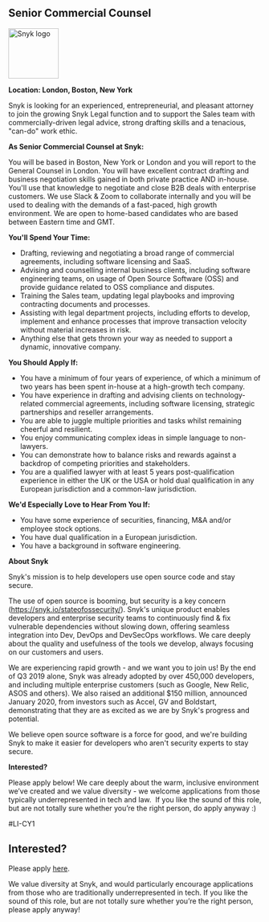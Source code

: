 Senior Commercial Counsel
---

<img src="https://res.cloudinary.com/snyk/image/upload/v1537345894/press-kit/brand/logo-black.png" width="100" alt="Snyk logo" />

<p><strong>Location: London, Boston, New York</strong></p>
<p>Snyk is looking for an experienced, entrepreneurial, and pleasant attorney to join the growing Snyk Legal function and to support the Sales team with commercially-driven legal advice, strong drafting skills and a tenacious, "can-do" work ethic.&nbsp;</p>
<p><strong>As Senior Commercial Counsel at Snyk:&nbsp;</strong></p>
<p>You will be based in Boston, New York or London and you will report to the General Counsel in London. You will have excellent contract drafting and business negotiation skills gained in both private practice AND in-house. You'll use that knowledge to negotiate and close B2B deals with enterprise customers. We use Slack &amp; Zoom to collaborate internally and you will be used to dealing with the demands of a fast-paced, high growth environment. We are open to home-based candidates who are based between Eastern time and GMT.</p>
<p><strong>You'll Spend Your Time:&nbsp;</strong></p>
<ul>
<li>Drafting, reviewing and negotiating a broad range of commercial agreements, including software licensing and SaaS.&nbsp;</li>
<li>Advising and counselling internal business clients, including software engineering teams, on usage of Open Source Software (OSS) and provide guidance related to OSS compliance and disputes.&nbsp;</li>
<li>Training the Sales team, updating legal playbooks and improving contracting documents and processes.&nbsp;</li>
<li>Assisting with legal department projects, including efforts to develop, implement and enhance processes that improve transaction velocity without material increases in risk.&nbsp;</li>
<li>Anything else that gets thrown your way as needed to support a dynamic, innovative company.&nbsp;</li>
</ul>
<p><strong>You Should Apply If:&nbsp;</strong></p>
<ul>
<li>You have a minimum of four years of experience, of which a minimum of two years has been spent in-house at a high-growth tech company.&nbsp;</li>
<li>You have experience in drafting and advising clients on technology-related commercial agreements, including software licensing, strategic partnerships and reseller arrangements.&nbsp;</li>
<li>You are able to juggle multiple priorities and tasks whilst remaining cheerful and resilient.&nbsp;</li>
<li>You enjoy communicating complex ideas in simple language to non-lawyers.</li>
<li>You can demonstrate how to balance risks and rewards against a backdrop of competing priorities and stakeholders.&nbsp;</li>
<li>You are a qualified lawyer with at least 5 years post-qualification experience in either the UK or the USA or hold dual qualification in any European jurisdiction and a common-law jurisdiction.&nbsp;</li>
</ul>
<p><strong>We'd Especially Love to Hear From You If:&nbsp;</strong></p>
<ul>
<li>You have some experience of securities, financing, M&amp;A and/or employee stock options.&nbsp;</li>
<li>You have dual qualification in a European jurisdiction.&nbsp;</li>
<li>You have a background in software engineering.&nbsp;</li>
</ul>
<p><strong>About Snyk</strong></p>
<p>Snyk's mission is to help developers use open source code and stay secure.&nbsp;</p>
<p>The use of open source is booming, but security is a key concern (<a href="https://snyk.io/stateofossecurity/" target="_blank">https://snyk.io/stateofossecurity/</a>). Snyk's unique product enables developers and enterprise security teams to continuously find &amp; fix vulnerable dependencies without slowing down, offering seamless integration into Dev, DevOps and DevSecOps workflows. We care deeply about the quality and usefulness of the tools we develop, always focusing on our customers and users.&nbsp;</p>
<p>We are experiencing rapid growth - and we want you to join us! By the end of Q3 2019 alone, Snyk was already adopted by over 450,000 developers, and including multiple enterprise customers (such as Google, New Relic, ASOS and others). We also raised an additional $150 million, announced January 2020, from investors such as Accel, GV and Boldstart, demonstrating that they are as excited as we are by Snyk's progress and potential.&nbsp;</p>
<p>We believe open source software is a force for good, and we're building Snyk to make it easier for developers who aren't security experts to stay secure.&nbsp;</p>
<p><strong>Interested?</strong></p>
<p><span style="font-weight: 400;">Please apply below! We care deeply about the warm, inclusive environment we’ve created and we value diversity - we welcome applications from those typically underrepresented in tech and law.&nbsp; If you like the sound of this role, but are not totally sure whether you’re the right person, do apply anyway :)</span></p>
<p><span style="font-weight: 400;">#LI-CY1</span></p>

Interested?
---

Please apply [here](https://boards.greenhouse.io/snyk/jobs/4486033002#app).

We value diversity at Snyk, and would particularly encourage applications from those who are traditionally underrepresented in tech.
If you like the sound of this role, but are not totally sure whether you’re the right person, please apply anyway!
